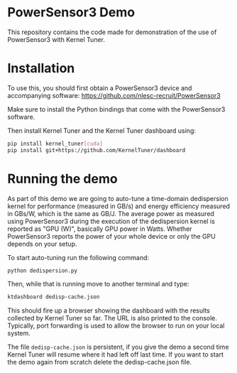 # PowerSensor3 Demo

This repository contains the code made for demonstration of the use of PowerSensor3 with Kernel Tuner.

# Installation

To use this, you should first obtain a PowerSensor3 device and accompanying software:
https://github.com/nlesc-recruit/PowerSensor3

Make sure to install the Python bindings that come with the PowerSensor3 software.

Then install Kernel Tuner and the Kernel Tuner dashboard using:

```bash
pip install kernel_tuner[cuda]
pip install git+https://github.com/KernelTuner/dashboard
```

# Running the demo

As part of this demo we are going to auto-tune a time-domain dedispersion kernel for performance (measured in GB/s) and energy efficiency 
measured in GBs/W, which is the same as GB/J. The average power as measured using PowerSensor3 during the execution of the dedispersion 
kernel is reported as "GPU (W)", basically GPU power in Watts. Whether PowerSensor3 reports the power of your whole device or only the GPU 
depends on your setup.

To start auto-tuning run the following command:
```bash
python dedispersion.py
```

Then, while that is running move to another terminal and type:
```bash
ktdashboard dedisp-cache.json
```

This should fire up a browser showing the dashboard with the results collected by Kernel Tuner so far. The URL is also printed to the 
console. Typically, port forwarding is used to allow the browser to run on your local system.

The file ``dedisp-cache.json`` is persistent, if you give the demo a second time Kernel Tuner will resume where it had left off last time. If 
you want to start the demo again from scratch delete the dedisp-cache.json file.





